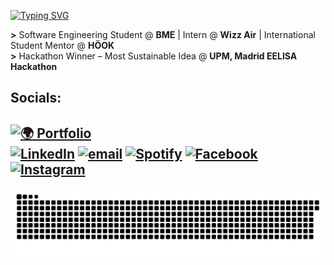 <!-- Header -->
[![Typing SVG](https://readme-typing-svg.demolab.com?font=Fira+Code&weight=800&size=35&duration=3000&pause=500&color=30A14E&multiline=true&width=650&height=140&lines=%24+whoami;Muhammad+Ibrahim+Shoeb)](https://git.io/typing-svg)


**>** Software Engineering Student @ **BME** | Intern @ **Wizz Air** | International Student Mentor @ **HÖOK**   
**>** Hackathon Winner – Most Sustainable Idea @ **UPM, Madrid EELISA Hackathon**  

<!-- Social Links -->
## Socials:
[![🌍 Portfolio](https://img.shields.io/badge/Portfolio-30A14E?logo=internet-explorer&logoColor=white)](https://ibrahimify.tech)  
[![LinkedIn](https://img.shields.io/badge/LinkedIn-%230077B5.svg?logo=linkedin&logoColor=white)](https://linkedin.com/in/ibrahimify/) 
[![email](https://img.shields.io/badge/Email-D14836?logo=gmail&logoColor=white)](mailto:muhammadibrahimshoeb@gmail.com) 
[![Spotify](https://img.shields.io/badge/Spotify-1DB954?logo=spotify&logoColor=white)](https://open.spotify.com/user/vhuo8dv4qwqo2ms6eitsgw955)
[![Facebook](https://img.shields.io/badge/Facebook-%231877F2.svg?logo=Facebook&logoColor=white)](https://facebook.com/muhammadibrahimshoeb/) 
[![Instagram](https://img.shields.io/badge/Instagram-%E1306C.svg?logo=Instagram&logoColor=white)](https://instagram.com/urbanaballer09/)
---

<!-- GitHub Snake -->
<picture>
  <source media="(prefers-color-scheme: dark)" srcset="https://raw.githubusercontent.com/ibrahimify/ibrahimify/output/github-snake-dark.svg" />
  <source media="(prefers-color-scheme: light)" srcset="https://raw.githubusercontent.com/ibrahimify/ibrahimify/output/github-snake.svg" />
  <img alt="github-snake" src="https://raw.githubusercontent.com/ibrahimify/ibrahimify/output/github-snake.svg" />
</picture>



